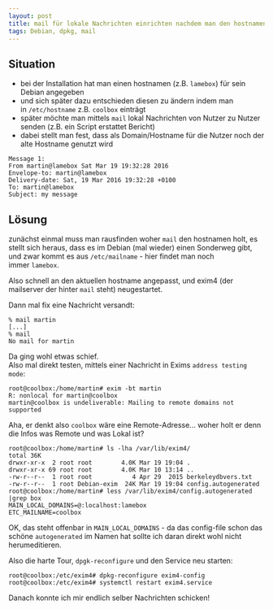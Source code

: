 ```yaml
---
layout: post
title: mail für lokale Nachrichten einrichten nachdem man den hostnamen geändert hat
tags: Debian, dpkg, mail
---
```


## Situation

*   bei der Installation hat man einen hostnamen (z.B. `lamebox`) für sein Debian angegeben
*   und sich später dazu entschieden diesen zu ändern indem man in `/etc/hostname` z.B. `coolbox` einträgt
*   später möchte man mittels `mail` lokal Nachrichten von Nutzer zu Nutzer senden (z.B. ein Script erstattet Bericht)
*   dabei stellt man fest, dass als Domain/Hostname für die Nutzer noch der alte Hostname genutzt wird

```
Message 1:  
From martin@lamebox Sat Mar 19 19:32:28 2016  
Envelope-to: martin@lamebox  
Delivery-date: Sat, 19 Mar 2016 19:32:28 +0100  
To: martin@lamebox  
Subject: my message  
```

## Lösung

zunächst einmal muss man rausfinden woher `mail` den hostnamen holt, es stellt sich heraus, dass es im Debian (mal wieder) einen Sonderweg gibt, und zwar kommt es aus `/etc/mailname` - hier findet man noch immer `lamebox`.

Also schnell an den aktuellen hostname angepasst, und exim4 (der mailserver der hinter `mail` steht) neugestartet.

Dann mal fix eine Nachricht versandt:

    % mail martin
    [...]
    % mail
    No mail for martin  

Da ging wohl etwas schief.   
Also mal direkt testen, mittels einer Nachricht in Exims `address testing mode`:

    root@coolbox:/home/martin# exim -bt martin  
    R: nonlocal for martin@coolbox  
    martin@coolbox is undeliverable: Mailing to remote domains not supported  

Aha, er denkt also `coolbox` wäre eine Remote-Adresse... woher holt er denn die Infos was Remote und was Lokal ist?

    root@coolbox:/home/martin# ls -lha /var/lib/exim4/  
    total 36K  
    drwxr-xr-x  2 root root        4.0K Mar 19 19:04 .  
    drwxr-xr-x 69 root root        4.0K Mar 10 13:14 ..  
    -rw-r--r--  1 root root           4 Apr 29  2015 berkeleydbvers.txt
    -rw-r--r--  1 root Debian-exim  24K Mar 19 19:04 config.autogenerated
    root@coolbox:/home/martin# less /var/lib/exim4/config.autogenerated |grep box  
    MAIN_LOCAL_DOMAINS=@:localhost:lamebox  
    ETC_MAILNAME=coolbox  

OK, das steht offenbar in `MAIN_LOCAL_DOMAINS` - da das config-file schon das schöne `autogenerated` im Namen hat sollte ich daran direkt wohl nicht herumeditieren.

Also die harte Tour, `dpgk-reconfigure` und den Service neu starten:

    root@coolbox:/etc/exim4# dpkg-reconfigure exim4-config  
    root@coolbox:/etc/exim4# systemctl restart exim4.service  

Danach konnte ich mir endlich selber Nachrichten schicken!
